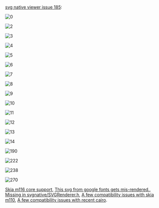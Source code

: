 [svg native viewer issue 185](https://github.com/adobe/svg-native-viewer/issues/185):

![0](ftgrid-0.png)

![2](ftgrid-2.png)

![3](ftgrid-3.png)

![4](ftgrid-4.png)

![5](ftgrid-5.png)

![6](ftgrid-6.png)

![7](ftgrid-7.png)

![8](ftgrid-8.png)

![9](ftgrid-9.png)

![10](ftgrid-10.png)

![11](ftgrid-11.png)

![12](ftgrid-12.png)

![13](ftgrid-13.png)

![14](ftgrid-14.png)

![190](ftgrid-190.png)

![222](ftgrid-222.png)

![238](ftgrid-238.png)

![270](ftgrid-270.png)

[Skia m116 core support](https://github.com/adobe/svg-native-viewer/pull/189),
[This svg from google fonts gets mis-rendered.](https://github.com/adobe/svg-native-viewer/issues/185),
[Missing <cstdint> in svgnative/SVGRenderer.h](https://github.com/adobe/svg-native-viewer/issues/186),
[A few compatibility issues with skia m110](https://github.com/adobe/svg-native-viewer/issues/187),
[A few compatibility issues with recent cairo](https://github.com/adobe/svg-native-viewer/issues/188).
